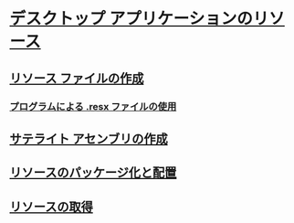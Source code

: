 # [デスクトップ アプリケーションのリソース](index.md)
## [リソース ファイルの作成](creating-resource-files-for-desktop-apps.md)
### [プログラムによる .resx ファイルの使用](working-with-resx-files-programmatically.md)
## [サテライト アセンブリの作成](creating-satellite-assemblies-for-desktop-apps.md)
## [リソースのパッケージ化と配置](packaging-and-deploying-resources-in-desktop-apps.md)
## [リソースの取得](retrieving-resources-in-desktop-apps.md)

